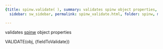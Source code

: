 ```yaml
---
{title: spinw.validate( ), summary: validates spinw object properties, keywords: sample,
  sidebar: sw_sidebar, permalink: spinw_validate.html, folder: spinw, mathjax: 'true'}

---
```

validates [spinw](spinw.html) object properties
 
VALIDATE(obj, {fieldToValidate})
 

